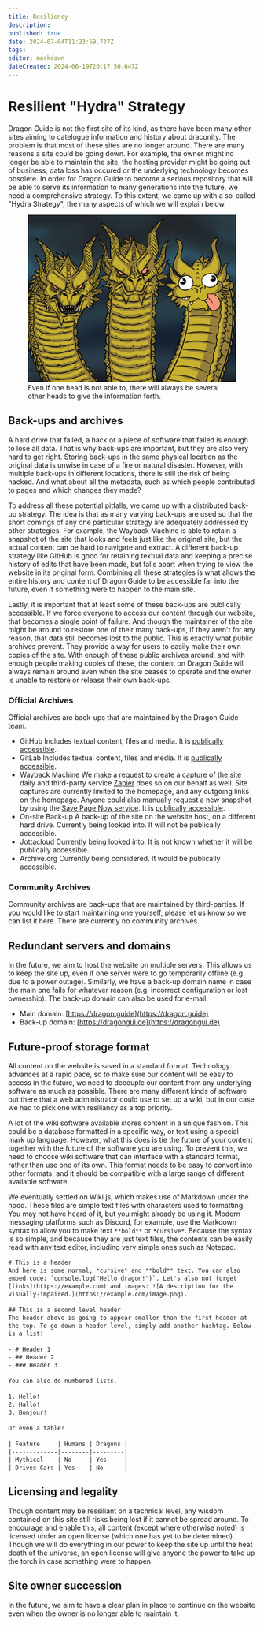 ```yaml
---
title: Resiliency
description: 
published: true
date: 2024-07-04T11:23:59.737Z
tags: 
editor: markdown
dateCreated: 2024-06-19T20:17:50.647Z
---
```


# Resilient "Hydra" Strategy
Dragon Guide is not the first site of its kind, as there have been many other sites aiming to catelogue information and history about draconity. The problem is that most of these sites are no longer around. There are many reasons a site could be going down. For example, the owner might no longer be able to maintain the site, the hosting provider might be going out of business, data loss has occured or the underlying technology becomes obsolete. In order for Dragon Guide to become a serious repository that will be able to serve its information to many generations into the future, we need a comprehensive strategy. To this extent, we came up with a so-called "Hydra Strategy", the many aspects of which we will explain below.

<figure>
  <img src="/hydra-architecture.jpg" alt="Screenshot of Dragon Vision"/>
  <figcaption>Even if one head is not able to, there will always be several other heads to give the information forth.</figcaption>
</figure>

## Back-ups and archives
A hard drive that failed, a hack or a piece of software that failed is enough to lose all data. That is why back-ups are important, but they are also very hard to get right. Storing back-ups in the same physical location as the original data is unwise in case of a fire or natural disaster. However, with multiple back-ups in different locations, there is still the risk of being hacked. And what about all the metadata, such as which people contributed to pages and which changes they made?

To address all these potential pitfalls, we came up with a distributed back-up strategy. The idea is that as many varying back-ups are used so that the short comings of any one particular strategy are adequately addressed by other strategies. For example, the Wayback Machine is able to retain a snapshot of the site that looks and feels just like the original site, but the actual content can be hard to navigate and extract. A different back-up strategy like GitHub is good for retaining textual data and keeping a precise history of edits that have been made, but falls apart when trying to view the website in its original form. Combining all these strategies is what allows the entire history and content of Dragon Guide to be accessible far into the future, even if something were to happen to the main site.

Lastly, it is important that at least some of these back-ups are publically accessible. If we force everyone to access our content through our website, that becomes a single point of failure. And though the maintainer of the site might be around to restore one of their many back-ups, if they aren't for any reason, that data still becomes lost to the public. This is exactly what public archives prevent. They provide a way for users to easily make their own copies of the site. With enough of these public archives around, and with enough people making copies of these, the content on Dragon Guide will always remain around even when the site ceases to operate and the owner is unable to restore or release their own back-ups.

### Official Archives
Official archives are back-ups that are maintained by the Dragon Guide team.

- GitHub
	Includes textual content, files and media. It is [publically accessible](https://github.com/dragonguide/dragonguide).
- GitLab
	Includes textual content, files and media. It is [publically accessible](https://gitlab.com/dragonguide/dragonguide).
- Wayback Machine
	We make a request to create a capture of the site daily and third-party service [Zapier](https://zapier.com) does so on our behalf as well. Site captures are currently limited to the homepage, and any outgoing links on the homepage. Anyone could also manually request a new snapshot by using the [Save Page Now service](https://web.archive.org/save). It is [publically accessible](https://web.archive.org/dragon.guide).
- On-site Back-up
	A back-up of the site on the website host, on a different hard drive. Currently being looked into. It will not be publically accessible.
- Jottacloud
	Currently being looked into. It is not known whether it will be publically accessible.
- Archive.org
	Currently being considered. It would be publically accessible.

### Community Archives
Community archives are back-ups that are maintained by third-parties. If you would like to start maintaining one yourself, please let us know so we can list it here. There are currently no community archives.

## Redundant servers and domains
In the future, we aim to host the website on multiple servers. This allows us to keep the site up, even if one server were to go temporarily offline (e.g. due to a power outage). Similarly, we have a back-up domain name in case the main one fails for whatever reason (e.g. incorrect configuration or lost ownership). The back-up domain can also be used for e-mail.

* Main domain: [https://dragon.guide](https://dragon.guide)
* Back-up domain: [https://dragongui.de](https://dragongui.de)

## Future-proof storage format
All content on the website is saved in a standard format. Technology advances at a rapid pace, so to make sure our content will be easy to access in the future, we need to decouple our content from any underlying software as much as possible. There are many different kinds of software out there that a web administrator could use to set up a wiki, but in our case we had to pick one with resiliancy as a top priority.

A lot of the wiki software available stores content in a unique fashion. This could be a database formatted in a specific way, or text using a special mark up language. However, what this does is tie the future of your content together with the future of the software you are using. To prevent this, we need to choose wiki software that can interface with a standard format, rather than use one of its own. This format needs to be easy to convert into other formats, and it should be compatible with a large range of different available software.

We eventually settled on Wiki.js, which makes use of Markdown under the hood. These files are simple text files with characters used to formatting. You may not have heard of it, but you might already be using it. Modern messaging platforms such as Discord, for example, use the Markdown syntax to allow you to make text `**bold**` or `*cursive*`. Because the syntax is so simple, and because they are just text files, the contents can be easily read with any text editor, including very simple ones such as Notepad.

```
# This is a header
And here is some normal, *cursive* and **bold** text. You can also embed code: `console.log("Hello dragon!")`. Let's also not forget [links](https://example.com) and images: ![A description for the visually-impaired.](https://example.com/image.png).

## This is a second level header
The header above is going to appear smaller than the first header at the top. To go down a header level, simply add another hashtag. Below is a list!

- # Header 1
- ## Header 2
- ### Header 3

You can also do numbered lists.

1. Hello!
2. Hallo!
3. Bonjour!

Or even a table!

| Feature     | Humans | Dragons |
|-------------|--------|---------|
| Mythical    | No     | Yes     |
| Drives Cars | Yes    | No      |
```

## Licensing and legality
Though content may be ressiliant on a technical level, any wisdom contained on this site still risks being lost if it cannot be spread around. To encourage and enable this, all content (except where otherwise noted) is licensed under an open license (which one has yet to be determined). Though we will do everything in our power to keep the site up until the heat death of the universe, an open license will give anyone the power to take up the torch in case something were to happen.

## Site owner succession
In the future, we aim to have a clear plan in place to continue on the website even when the owner is no longer able to maintain it. 